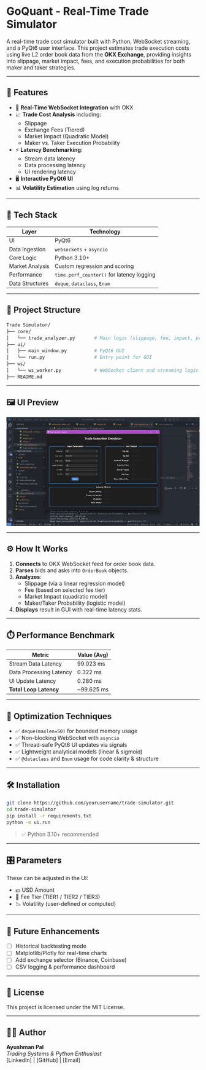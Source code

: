 
# GoQuant - Real-Time Trade Simulator

A real-time trade cost simulator built with Python, WebSocket streaming, and a PyQt6 user interface. This project estimates trade execution costs using live L2 order book data from the **OKX Exchange**, providing insights into slippage, market impact, fees, and execution probabilities for both maker and taker strategies.

---

## 🚀 Features

- 📡 **Real-Time WebSocket Integration** with OKX
- 📈 **Trade Cost Analysis** including:
  - Slippage
  - Exchange Fees (Tiered)
  - Market Impact (Quadratic Model)
  - Maker vs. Taker Execution Probability
- ⚡ **Latency Benchmarking**:
  - Stream data latency
  - Data processing latency
  - UI rendering latency
- 🖥️ **Interactive PyQt6 UI**
- 📊 **Volatility Estimation** using log returns

---

## 🧩 Tech Stack

| Layer            | Technology                    |
|------------------|-------------------------------|
| UI               | PyQt6                          |
| Data Ingestion   | `websockets` + `asyncio`       |
| Core Logic       | Python 3.10+                   |
| Market Analysis  | Custom regression and scoring  |
| Performance      | `time.perf_counter()` for latency logging |
| Data Structures  | `deque`, `dataclass`, `Enum`   |

---

## 📁 Project Structure

```bash
Trade Simulator/
├── core/
│   └── trade_analyzer.py       # Main logic (slippage, fee, impact, probability)
├── ui/
│   ├── main_window.py          # PyQt6 GUI
│   └── run.py                  # Entry point for GUI
├── ws/
│   └── ws_worker.py            # WebSocket client and streaming logic
├── README.md
```

---

## 🖼️ UI Preview

![Alt text](./images/1.png)

---

## ⚙️ How It Works

1. **Connects** to OKX WebSocket feed for order book data.
2. **Parses** bids and asks into `OrderBook` objects.
3. **Analyzes**:
   - Slippage (via a linear regression model)
   - Fee (based on selected fee tier)
   - Market Impact (quadratic model)
   - Maker/Taker Probability (logistic model)
4. **Displays** result in GUI with real-time latency stats.

---

## ⏱️ Performance Benchmark

| Metric                    | Value (Avg)   |
|---------------------------|---------------|
| Stream Data Latency       | 99.023 ms     |
| Data Processing Latency   | 0.322 ms      |
| UI Update Latency         | 0.280 ms      |
| **Total Loop Latency**    | ~99.625 ms    |

---

## 🧠 Optimization Techniques

- ✅ `deque(maxlen=50)` for bounded memory usage
- ✅ Non-blocking WebSocket with `asyncio`
- ✅ Thread-safe PyQt6 UI updates via signals
- ✅ Lightweight analytical models (linear & sigmoid)
- ✅ `@dataclass` and `Enum` usage for code clarity & structure

---

## 🛠️ Installation

```bash
git clone https://github.com/yourusername/trade-simulator.git
cd trade-simulator
pip install -r requirements.txt
python -m ui.run
```

> ✅ Python 3.10+ recommended

---

## 🎛️ Parameters

These can be adjusted in the UI:

- 💵 USD Amount
- 🎯 Fee Tier (TIER1 / TIER2 / TIER3)
- 📉 Volatility (user-defined or computed)

---

## 📌 Future Enhancements

- [ ] Historical backtesting mode
- [ ] Matplotlib/Plotly for real-time charts
- [ ] Add exchange selector (Binance, Coinbase)
- [ ] CSV logging & performance dashboard

---

## 📄 License

This project is licensed under the MIT License.

---

## 🙋‍♂️ Author

**Ayushman Pal**  
_Trading Systems & Python Enthusiast_  
[LinkedIn] | [GitHub] | [Email]
